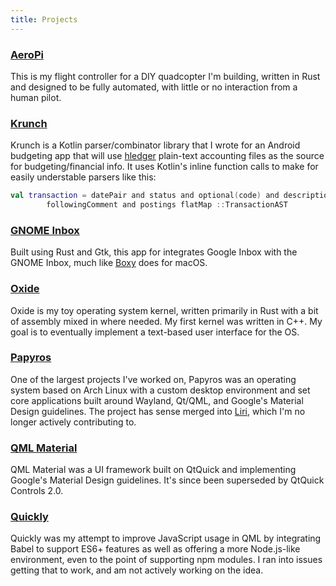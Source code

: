 ```yaml
---
title: Projects
---
```


### [AeroPi](https://github.com/iBelieve/aeropi-rs)

This is my flight controller for a DIY quadcopter I'm building, written in Rust and designed to be fully automated, with little or no interaction from a human pilot.

### [Krunch](https://github.com/iBelieve/krunch)

Krunch is a Kotlin parser/combinator library that I wrote for an Android budgeting app that will use [hledger](http://hledger.org/) plain-text accounting files as the source for budgeting/financial info. It uses Kotlin's inline function calls to make for easily understable parsers like this:

``` kotlin
val transaction = datePair and status and optional(code) and description and
        followingComment and postings flatMap ::TransactionAST
```

### [GNOME Inbox](https://github.com/iBelieve/gnome-inbox)

Built using Rust and Gtk, this app for integrates Google Inbox with the GNOME Inbox, much like [Boxy](http://www.boxyapp.co/) does for macOS.

### [Oxide](https://github.com/iBelieve/oxide)

Oxide is my toy operating system kernel, written primarily in Rust with a bit of assembly mixed in where needed. My first kernel was written in C++. My goal is to eventually implement a text-based user interface for the OS.

### [Papyros](https://github.com/papyros)

One of the largest projects I've worked on, Papyros was an operating system based on Arch Linux with a custom desktop environment and set core applications built around Wayland, Qt/QML, and Google's Material Design guidelines. The project has sense merged into [Liri](http://liri.io/), which I'm no longer actively contributing to.

### [QML Material](https://github.com/papyros/qml-material)

QML Material was a UI framework built on QtQuick and implementing Google's Material Design guidelines. It's since been superseded by QtQuick Controls 2.0.

### [Quickly](https://github.com/quickly/quickly)

Quickly was my attempt to improve JavaScript usage in QML by integrating Babel to support ES6+ features as well as offering a more Node.js-like environment, even to the point of supporting npm modules. I ran into issues getting that to work, and am not actively working on the idea.
